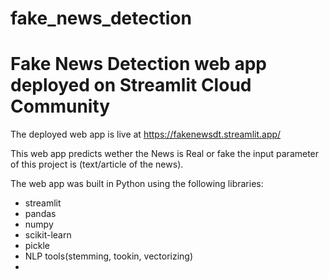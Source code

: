 # fake_news_detection

# Fake News Detection web app deployed on Streamlit  Cloud Community

The deployed web app is live at https://fakenewsdt.streamlit.app/

This web app predicts wether the News is Real or fake the input parameter of this project is (text/article of the news).

The web app was built in Python using the following libraries:
* streamlit
* pandas
* numpy
* scikit-learn
* pickle
* NLP tools(stemming, tookin, vectorizing)
* 
